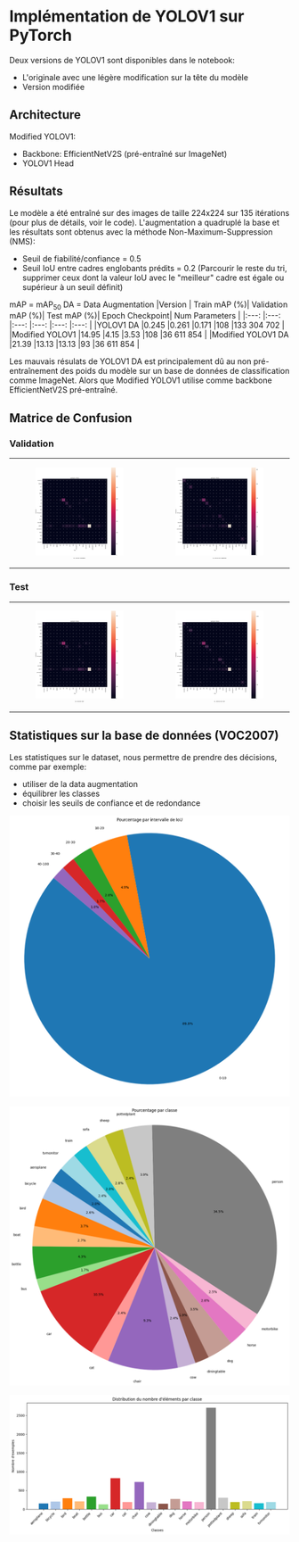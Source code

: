 # **Implémentation de YOLOV1 sur PyTorch**
Deux versions de YOLOV1 sont disponibles dans le notebook:
  - L'originale avec une légère modification sur la tête du modèle
  - Version modifiée

## **Architecture**
Modified YOLOV1:
  -  Backbone: EfficientNetV2S (pré-entraîné sur ImageNet)
  -  YOLOV1 Head

## **Résultats**
Le modèle a été entraîné sur des images de taille 224x224 sur 135 itérations (pour plus de détails, voir le code). L'augmentation a quadruplé la base et les résultats sont obtenus avec la méthode Non-Maximum-Suppression (NMS):
  - Seuil de fiabilité/confiance = 0.5
  - Seuil IoU entre cadres englobants prédits = 0.2 (Parcourir le reste du tri, supprimer ceux dont la valeur IoU avec le "meilleur" cadre est égale ou supérieur à un seuil définit)

mAP = mAP<sub>50</sub>
DA = Data Augmentation
|Version                               | Train mAP (%)| Validation mAP (%)| Test mAP (%)| Epoch Checkpoint| Num Parameters |
|:---:                                 |:---:         |:---:              |:---:        |:---:            |:---:           |
|YOLOV1 DA                             |0.245         |0.261              |0.171        |108              |133 304 702     |
|Modified YOLOV1                       |14.95         |4.15               |3.53         |108              |36 611 854      |
|Modified YOLOV1 DA                    |21.39         |13.13              |13.13        |93               |36 611 854      |

Les mauvais résulats de YOLOV1 DA est principalement dû au non pré-entraînement des poids du modèle sur un base de données de classification comme ImageNet. Alors que Modified YOLOV1 utilise comme backbone EfficientNetV2S pré-entraîné.

## **Matrice de Confusion**

### **Validation**
<table>
  <tr>
    <td align="center">
      <figure>
        <img src="./Images/M_YOLOV1_Val_CM.png" width="100%">
        <figcaption style="font-family: Arial, sans-serif; font-size: 2px; font-weight: bold;">M_YOLOV1 Validation</figcaption>
      </figure>
    </td>
    <td align="center">
      <figure>
        <img src="./Images/M_YOLOV1_Data_Aug_Val_CM.png" width="100%">
        <figcaption style="font-family: Arial, sans-serif; font-size: 2px; font-weight: bold;">M_YOLOV1 DA Validation</figcaption>
      </figure>
    </td>
  </tr>
</table>

### **Test**
<table>
  <tr>
    <td align="center">
      <figure>
        <img src="./Images/M_YOLOV1_Test_CM.png" width="100%">
        <figcaption style="font-family: Arial, sans-serif; font-size: 2px; font-weight: bold;">M_YOLOV1 Test</figcaption>
      </figure>
    </td>
    <td align="center">
      <figure>
        <img src="./Images/M_YOLOV1_Data_Aug_Test_CM.png" width="100%">
        <figcaption style="font-family: Arial, sans-serif; font-size: 2px; font-weight: bold;">M_YOLOV1 DA Test</figcaption>
      </figure>
    </td>
  </tr>
</table>

## **Statistiques sur la base de données (VOC2007)**
Les statistiques sur le dataset, nous permettre de prendre des décisions, comme par exemple:
  - utiliser de la data augmentation
  - équilibrer les classes
  - choisir les seuils de confiance et de redondance
<p align="center">
  <img src="./Images/IoU_Threshold.png">
</p>

<p align="center">
  <img src="./Images/Percentage_Class.png">
</p>

<p align="center">
  <img src="./Images/Distribution_Class.png">
</p>
